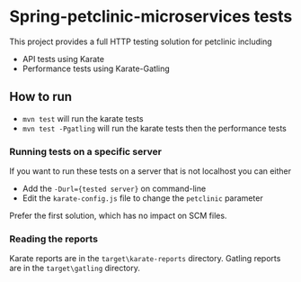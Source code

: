 # Spring-petclinic-microservices tests

This project provides a full HTTP testing solution for petclinic including

* API tests using Karate
* Performance tests using Karate-Gatling

## How to run

* `mvn test` will run the karate tests
* `mvn test -Pgatling` will run the karate tests then the performance tests

### Running tests on a specific server

If you want to run these tests on a server that is not localhost you can either

* Add the `-Durl={tested server}` on command-line
* Edit the `karate-config.js` file to change the `petclinic` parameter

Prefer the first solution, which has no impact on SCM files.

### Reading the reports

Karate reports are in the `target\karate-reports` directory.
Gatling reports are in the `target\gatling` directory.